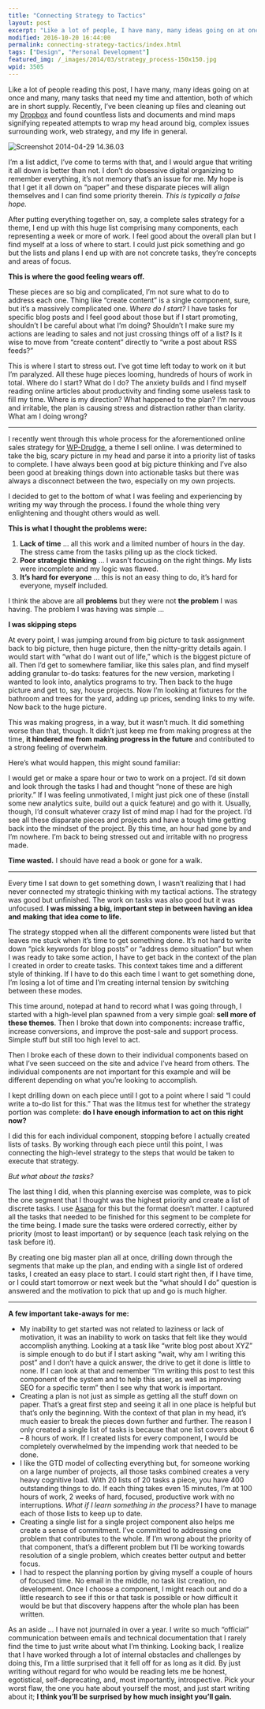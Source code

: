 ```yaml
---
title: "Connecting Strategy to Tactics"
layout: post
excerpt: "Like a lot of people, I have many, many ideas going on at once and many, many tasks that need my time and attention, both of which are in short supply. Where do I start? What do I do? Where is my direction?"
modified: 2016-10-20 16:44:00
permalink: connecting-strategy-tactics/index.html
tags: ["Design", "Personal Development"]
featured_img: /_images/2014/03/strategy_process-150x150.jpg
wpid: 3505
---
```



Like a lot of people reading this post, I have many, many ideas going on at once and many, many tasks that need my time and attention, both of which are in short supply. Recently, I’ve been cleaning up files and cleaning out my [Dropbox](https://db.tt/JsDYt1P) and found countless lists and documents and mind maps signifying repeated attempts to wrap my head around big, complex issues surrounding work, web strategy, and my life in general.

![Screenshot 2014-04-29 14.36.03](/_images/2014/03/Screenshot-2014-04-29-14.36.03-300x190.png)

I’m a list addict, I’ve come to terms with that, and I would argue that writing it all down is better than not. I don’t do obsessive digital organizing to remember everything, it’s not memory that’s an issue for me. My hope is that I get it all down on “paper” and these disparate pieces will align themselves and I can find some priority therein. *This is typically a false hope.*

After putting everything together on, say, a complete sales strategy for a theme, I end up with this huge list comprising many components, each representing a week or more of work. I feel good about the overall plan but I find myself at a loss of where to start. I could just pick something and go but the lists and plans I end up with are not concrete tasks, they’re concepts and areas of focus.

**This is where the good feeling wears off.**

These pieces are so big and complicated, I’m not sure what to do to address each one. Thing like “create content” is a single component, sure, but it’s a massively complicated one. *Where do I start?* I have tasks for specific blog posts and I feel good about those but if I start promoting, shouldn’t I be careful about what I’m doing? Shouldn’t I make sure my actions are leading to sales and not just crossing things off of a list? Is it wise to move from “create content” directly to “write a post about RSS feeds?”

This is where I start to stress out. I’ve got time left today to work on it but I’m paralyzed. All these huge pieces looming, hundreds of hours of work in total. Where do I start? What do I do? The anxiety builds and I find myself reading online articles about productivity and finding some useless task to fill my time. Where is my direction? What happened to the plan? I’m nervous and irritable, the plan is causing stress and distraction rather than clarity. What am I doing wrong?

- - - - - -

I recently went through this whole process for the aforementioned online sales strategy for [WP-Drudge](http://wpdrudge.com), a theme I sell online. I was determined to take the big, scary picture in my head and parse it into a priority list of tasks to complete. I have always been good at big picture thinking and I’ve also been good at breaking things down into actionable tasks but there was always a disconnect between the two, especially on my own projects.

I decided to get to the bottom of what I was feeling and experiencing by writing my way through the process. I found the whole thing very enlightening and thought others would as well.

**This is what I thought the problems were:**

1. **Lack of time** … all this work and a limited number of hours in the day. The stress came from the tasks piling up as the clock ticked.
2. **Poor strategic thinking** … I wasn’t focusing on the right things. My lists were incomplete and my logic was flawed.
3. **It’s hard for everyone** … this is not an easy thing to do, it’s hard for everyone, myself included.

I think the above are all **problems** but they were not **the problem** I was having. The problem I was having was simple …

**I was skipping steps**

At every point, I was jumping around from big picture to task assignment back to big picture, then huge picture, then the nitty-gritty details again. I would start with “what do I want out of life,” which is the biggest picture of all. Then I’d get to somewhere familiar, like this sales plan, and find myself adding granular to-do tasks: features for the new version, marketing I wanted to look into, analytics programs to try. Then back to the huge picture and get to, say, house projects. Now I’m looking at fixtures for the bathroom and trees for the yard, adding up prices, sending links to my wife. Now back to the huge picture.

This was making progress, in a way, but it wasn’t much. It did something worse than that, though. It didn’t just keep me from making progress at the time, **it hindered me from making progress in the future** and contributed to a strong feeling of overwhelm.

Here’s what would happen, this might sound familiar:

I would get or make a spare hour or two to work on a project. I’d sit down and look through the tasks I had and thought “none of these are high priority.” If I was feeling unmotivated, I might just pick one of these (install some new analytics suite, build out a quick feature) and go with it. Usually, though, I’d consult whatever crazy list of mind map I had for the project. I’d see all these disparate pieces and projects and have a tough time getting back into the mindset of the project. By this time, an hour had gone by and I’m nowhere. I’m back to being stressed out and irritable with no progress made.

**Time wasted.** I should have read a book or gone for a walk.

- - - - - -

Every time I sat down to get something down, I wasn’t realizing that I had never connected my strategic thinking with my tactical actions. The strategy was good but unfinished. The work on tasks was also good but it was unfocused. **I was missing a big, important step in between having an idea and making that idea come to life.**

The strategy stopped when all the different components were listed but that leaves me stuck when it’s time to get something done. It’s not hard to write down “pick keywords for blog posts” or “address demo situation” but when I was ready to take some action, I have to get back in the context of the plan I created in order to create tasks. This context takes time and a different style of thinking. If I have to do this each time I want to get something done, I’m losing a lot of time and I’m creating internal tension by switching between these modes.

This time around, notepad at hand to record what I was going through, I started with a high-level plan spawned from a very simple goal: **sell more of these themes**. Then I broke that down into components: increase traffic, increase conversions, and improve the post-sale and support process. Simple stuff but still too high level to act.

Then I broke each of these down to their individual components based on what I’ve seen succeed on the site and advice I’ve heard from others. The individual components are not important for this example and will be different depending on what you’re looking to accomplish.

I kept drilling down on each piece until I got to a point where I said “I could write a to-do list for this.” That was the litmus test for whether the strategy portion was complete: **do I have enough information to act on this right now?**

I did this for each individual component, stopping before I actually created lists of tasks. By working through each piece until this point, I was connecting the high-level strategy to the steps that would be taken to execute that strategy.

*But what about the tasks?*

The last thing I did, when this planning exercise was complete, was to pick the one segment that I thought was the highest priority and create a list of discrete tasks. I use [Asana](http://asana.com) for this but the format doesn’t matter. I captured all the tasks that needed to be finished for this segment to be complete for the time being. I made sure the tasks were ordered correctly, either by priority (most to least important) or by sequence (each task relying on the task before it).

By creating one big master plan all at once, drilling down through the segments that make up the plan, and ending with a single list of ordered tasks, I created an easy place to start. I could start right then, if I have time, or I could start tomorrow or next week but the “what should I do” question is answered and the motivation to pick that up and go is much higher.

- - - - - -

**A few important take-aways for me:**

- My inability to get started was not related to laziness or lack of motivation, it was an inability to work on tasks that felt like they would accomplish anything. Looking at a task like “write blog post about XYZ” is simple enough to do but if I start asking “wait, why am I writing this post” and I don’t have a quick answer, the drive to get it done is little to none. If I can look at that and remember “I’m writing this post to test this component of the system and to help this user, as well as improving SEO for a specific term” then I see why that work is important.
- Creating a plan is not just as simple as getting all the stuff down on paper. That’s a great first step and seeing it all in one place is helpful but that’s only the beginning. With the context of that plan in my head, it’s much easier to break the pieces down further and further. The reason I only created a single list of tasks is because that one list covers about 6 – 8 hours of work. If I created lists for every component, I would be completely overwhelmed by the impending work that needed to be done.
- I like the GTD model of collecting everything but, for someone working on a large number of projects, all those tasks combined creates a very heavy cognitive load. With 20 lists of 20 tasks a piece, you have 400 outstanding things to do. If each thing takes even 15 minutes, I’m at 100 hours of work, 2 weeks of hard, focused, productive work with no interruptions. *What if I learn something in the process?* I have to manage each of those lists to keep up to date.
- Creating a single list for a single project component also helps me create a sense of commitment. I’ve committed to addressing one problem that contributes to the whole. If I’m wrong about the priority of that component, that’s a different problem but I’ll be working towards resolution of a single problem, which creates better output and better focus.
- I had to respect the planning portion by giving myself a couple of hours of focused time. No email in the middle, no task list creation, no development. Once I choose a component, I might reach out and do a little research to see if this or that task is possible or how difficult it would be but that discovery happens after the whole plan has been written.

As an aside … I have not journaled in over a year. I write so much “official” communication between emails and technical documentation that I rarely find the time to just write about what I’m thinking. Looking back, I realize that I have worked through a lot of internal obstacles and challenges by doing this, I’m a little surprised that it fell off for as long as it did. By just writing without regard for who would be reading lets me be honest, egotistical, self-deprecating, and, most importantly, introspective. Pick your worst flaw, the one you hate about yourself the most, and just start writing about it; **I think you’ll be surprised by how much insight you’ll gain.**
